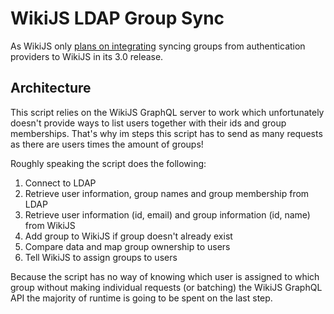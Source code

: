 # WikiJS LDAP Group Sync
As WikiJS only [plans on integrating](https://js.wiki/feedback/p/group-mapping) syncing
groups from authentication providers to WikiJS in its 3.0 release.

## Architecture

This script relies on the WikiJS GraphQL server to work which unfortunately doesn't provide ways to list users
together with their ids and group memberships.
That's why im steps this script has to send as many requests as there are users times the amount of groups!

Roughly speaking the script does the following:

1. Connect to LDAP
2. Retrieve user information, group names and group membership from LDAP
3. Retrieve user information (id, email) and group information (id, name) from WikiJS
4. Add group to WikiJS if group doesn't already exist
5. Compare data and map group ownership to users
6. Tell WikiJS to assign groups to users

Because the script has no way of knowing which user is assigned to which group without making individual requests (or batching) the WikiJS GraphQL API the majority of runtime is going to be spent on the last step.